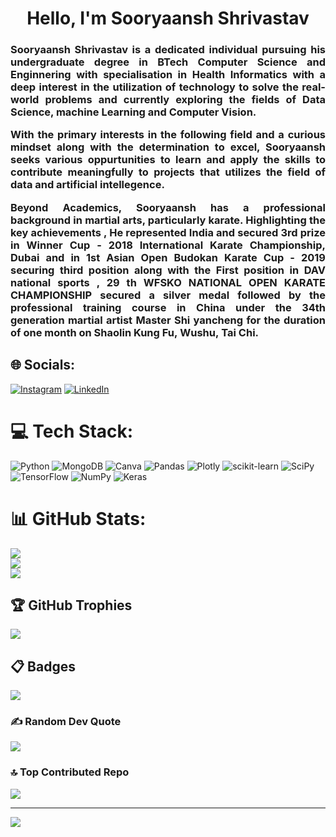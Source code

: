 <h1 align="center">Hello, I'm Sooryaansh Shrivastav</h1>
<h3 align="justify">Sooryaansh Shrivastav is a dedicated individual pursuing his undergraduate degree in BTech Computer Science and Enginnering with specialisation in Health Informatics with a deep interest in the utilization of technology to solve the real-world problems and currently exploring the fields of Data Science, machine Learning and Computer Vision.

With the primary interests in the following field and a curious mindset along with the determination to excel, Sooryaansh seeks various oppurtunities to learn and apply the skills to contribute meaningfully to projects that utilizes the field of data and artificial intellegence. 

Beyond Academics, Sooryaansh has a professional background in martial arts, particularly karate. Highlighting the key achievements , He represented India and secured 3rd prize in Winner Cup - 2018 International Karate Championship, Dubai and in 1st Asian Open Budokan Karate Cup - 2019 securing third position along with the First position in DAV national sports , 29 th WFSKO NATIONAL OPEN KARATE CHAMPIONSHIP secured a silver medal followed by the professional training course in China under the 34th generation martial artist Master Shi yancheng for the  duration of one month on Shaolin Kung Fu, Wushu, Tai Chi.</h3>


## 🌐 Socials:
[![Instagram](https://img.shields.io/badge/Instagram-%23E4405F.svg?logo=Instagram&logoColor=white)](https://www.instagram.com/sooryaansh_shrivastav17?igsh=NG4wcTF5d280emQ0&utm_source=qr ) [![LinkedIn](https://img.shields.io/badge/LinkedIn-%230077B5.svg?logo=linkedin&logoColor=white)](https://www.linkedin.com/in/sooryaansh-shrivastav-2b7a082a7?utm_source=share&utm_campaign=share_via&utm_content=profile&utm_medium=ios_app ) 

# 💻 Tech Stack:
![Python](https://img.shields.io/badge/python-3670A0?style=flat&logo=python&logoColor=ffdd54) ![MongoDB](https://img.shields.io/badge/MongoDB-%234ea94b.svg?style=flat&logo=mongodb&logoColor=white) ![Canva](https://img.shields.io/badge/Canva-%2300C4CC.svg?style=flat&logo=Canva&logoColor=white) ![Pandas](https://img.shields.io/badge/pandas-%23150458.svg?style=flat&logo=pandas&logoColor=white) ![Plotly](https://img.shields.io/badge/Plotly-%233F4F75.svg?style=flat&logo=plotly&logoColor=white) ![scikit-learn](https://img.shields.io/badge/scikit--learn-%23F7931E.svg?style=flat&logo=scikit-learn&logoColor=white) ![SciPy](https://img.shields.io/badge/SciPy-%230C55A5.svg?style=flat&logo=scipy&logoColor=%white) ![TensorFlow](https://img.shields.io/badge/TensorFlow-%23FF6F00.svg?style=flat&logo=TensorFlow&logoColor=white) ![NumPy](https://img.shields.io/badge/numpy-%23013243.svg?style=flat&logo=numpy&logoColor=white) ![Keras](https://img.shields.io/badge/Keras-%23D00000.svg?style=flat&logo=Keras&logoColor=white)
# 📊 GitHub Stats:
![](https://github-readme-stats.vercel.app/api?username=sooryaanshshrivastav&theme=dark&hide_border=false&include_all_commits=false&count_private=false)<br/>
![](https://github-readme-streak-stats.herokuapp.com/?user=sooryaanshshrivastav&theme=dark&hide_border=false)<br/>
![](https://github-readme-stats.vercel.app/api/top-langs/?username=sooryaanshshrivastav&theme=dark&hide_border=false&include_all_commits=false&count_private=false&layout=compact)

## 🏆 GitHub Trophies
![](https://github-profile-trophy.vercel.app/?username=sooryaanshshrivastav&theme=radical&no-frame=false&no-bg=true&margin-w=4)

## 📋 Badges 
[![](https://holopin.me/sooryaanshshrivastav)](https://holopin.io/@sooryaanshshrivastav)

### ✍️ Random Dev Quote
![](https://quotes-github-readme.vercel.app/api?type=horizontal&theme=radical)

### 🔝 Top Contributed Repo
![](https://github-contributor-stats.vercel.app/api?username=sooryaanshshrivastav&limit=5&theme=dark&combine_all_yearly_contributions=true)

---
[![](https://visitcount.itsvg.in/api?id=sooryaanshshrivastav&icon=0&color=0)](https://visitcount.itsvg.in)

<!-- Proudly created with GPRM ( https://gprm.itsvg.in ) -->
